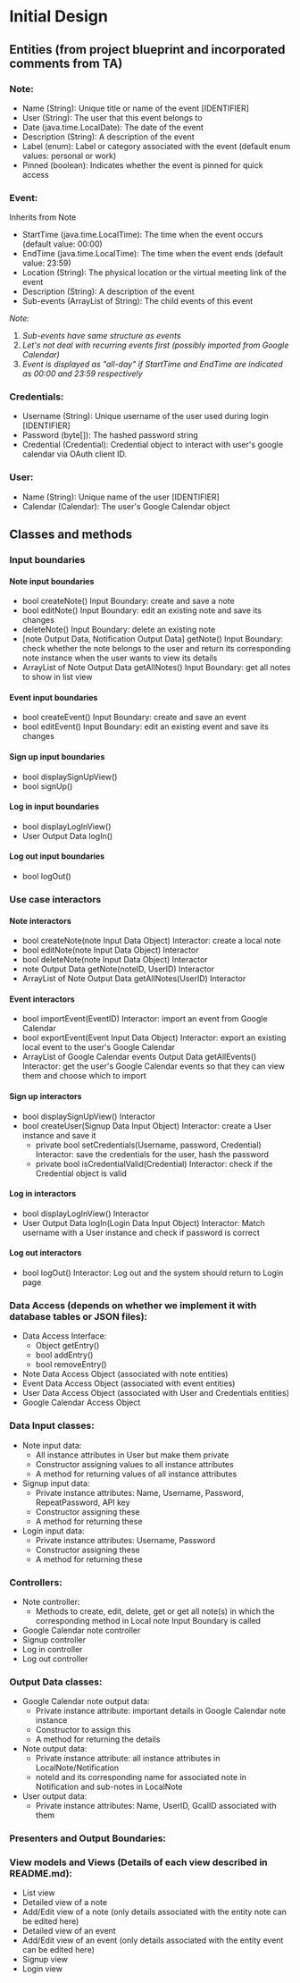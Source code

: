 # Initial Design
## Entities (from project blueprint and incorporated comments from TA)
### Note:
- Name (String): Unique title or name of the event [IDENTIFIER]
- User (String): The user that this event belongs to
- Date (java.time.LocalDate): The date of the event
- Description (String): A description of the event
- Label (enum): Label or category associated with the event (default enum values: personal or work)
- Pinned (boolean): Indicates whether the event is pinned for quick access

### Event:
Inherits from Note
- StartTime (java.time.LocalTime): The time when the event occurs (default value: 00:00)
- EndTime (java.time.LocalTime): The time when the event ends (default value: 23:59)
- Location (String): The physical location or the virtual meeting link of the event
- Description (String): A description of the event
- Sub-events (ArrayList of String): The child events of this event

*Note:* 
1) *Sub-events have same structure as events*
2) *Let's not deal with recurring events first (possibly imported from Google Calendar)*
3) *Event is displayed as "all-day" if StartTime and EndTime are indicated as 00:00 and 23:59 respectively*

### Credentials:
- Username (String): Unique username of the user used during login [IDENTIFIER]
- Password (byte[]): The hashed password string
- Credential (Credential): Credential object to interact with user's google calendar via OAuth client ID.

### User:
- Name (String): Unique name of the user [IDENTIFIER]
- Calendar (Calendar): The user's Google Calendar object

## Classes and methods
### Input boundaries
#### Note input boundaries
- bool createNote() Input Boundary: create and save a note
- bool editNote() Input Boundary: edit an existing note and save its changes
- deleteNote() Input Boundary: delete an existing note
- [note Output Data, Notification Output Data] getNote() Input Boundary: check whether the note belongs to the user and return its corresponding note instance when the user wants to view its details
- ArrayList of Note Output Data getAllNotes() Input Boundary: get all notes to show in list view
#### Event input boundaries
- bool createEvent() Input Boundary: create and save an event
- bool editEvent() Input Boundary: edit an existing event and save its changes
#### Sign up input boundaries
- bool displaySignUpView()
- bool signUp()
#### Log in input boundaries
- bool displayLogInView()
- User Output Data logIn()
#### Log out input boundaries
- bool logOut()

### Use case interactors
#### Note interactors
- bool createNote(note Input Data Object) Interactor: create a local note
- bool editNote(note Input Data Object) Interactor
- bool deleteNote(note Input Data Object) Interactor
- note Output Data getNote(noteID, UserID) Interactor
- ArrayList of Note Output Data getAllNotes(UserID) Interactor
#### Event interactors
- bool importEvent(EventID) Interactor: import an event from Google Calendar
- bool exportEvent(Event Input Data Object) Interactor: export an existing local event to the user's Google Calendar
- ArrayList of Google Calendar events Output Data getAllEvents() Interactor: get the user's Google Calendar events so that they can view them and choose which to import
#### Sign up interactors
- bool displaySignUpView() Interactor
- bool createUser(Signup Data Input Object) Interactor: create a User instance and save it
  - private bool setCredentials(Username, password, Credential) Interactor: save the credentials for the user, hash the password
  - private bool isCredentialValid(Credential) Interactor: check if the Credential object is valid
#### Log in interactors
- bool displayLogInView() Interactor
- User Output Data logIn(Login Data Input Object) Interactor: Match username with a User instance and check if password is correct
#### Log out interactors
- bool logOut() Interactor: Log out and the system should return to Login page

### Data Access (depends on whether we implement it with database tables or JSON files):
- Data Access Interface:
  - Object getEntry()
  - bool addEntry()
  - bool removeEntry()
- Note Data Access Object (associated with note entities)
- Event Data Access Object (associated with event entities)
- User Data Access Object (associated with User and Credentials entities)
- Google Calendar Access Object

### Data Input classes:
- Note input data:
  - All instance attributes in User but make them private
  - Constructor assigning values to all instance attributes
  - A method for returning values of all instance attributes
- Signup input data:
  - Private instance attributes: Name, Username, Password, RepeatPassword, API key
  - Constructor assigning these
  - A method for returning these
- Login input data:
  - Private instance attributes: Username, Password
  - Constructor assigning these
  - A method for returning these

### Controllers:
- Note controller:
  - Methods to create, edit, delete, get or get all note(s) in which the corresponding method in Local note Input Boundary is called
- Google Calendar note controller
- Signup controller
- Log in controller
- Log out controller

### Output Data classes:
- Google Calendar note output data:
  - Private instance attribute: important details in Google Calendar note instance
  - Constructor to assign this
  - A method for returning the details
- Note output data:
  - Private instance attribute: all instance attributes in LocalNote/Notification
  - noteId and its corresponding name for associated note in Notification and sub-notes in LocalNote
- User output data:
  - Private instance attributes: Name, UserID, GcalID associated with them

### Presenters and Output Boundaries:

### View models and Views (Details of each view described in README.md):
- List view
- Detailed view of a note
- Add/Edit view of a note (only details associated with the entity note can be edited here)
- Detailed view of an event
- Add/Edit view of an event (only details associated with the entity event can be edited here)
- Signup view
- Login view
